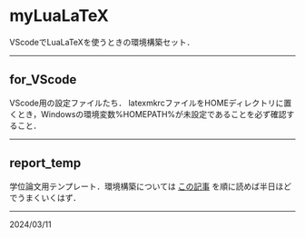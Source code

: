 # myLuaLaTeX

VScodeでLuaLaTeXを使うときの環境構築セット．

---

## for_VScode

VScode用の設定ファイルたち．
latexmkrcファイルをHOMEディレクトリに置くとき，Windowsの環境変数%HOMEPATH%が未設定であることを必ず確認すること．

---

## report_temp

学位論文用テンプレート．環境構築については
[この記事](https://everykalax.hateblo.jp/entry/2023/05/05/023807)
を順に読めば半日ほどでうまくいくはず．

---

2024/03/11

